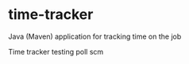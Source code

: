 # time-tracker
Java (Maven) application for tracking time on the job

Time tracker
testing poll scm
